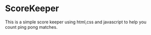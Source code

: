 # ScoreKeeper
This is a simple score keeper using html,css and javascript to help you count ping pong matches.
